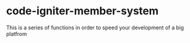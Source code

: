 # code-igniter-member-system
This is a series of functions in order to speed your development of a big platfrom
